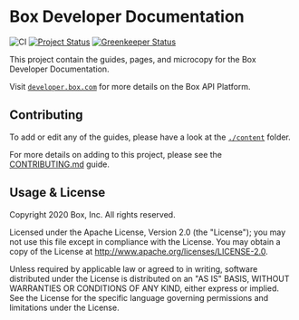 # Box Developer Documentation

![CI][ci_img]
[![Project Status][opensource_img]][opensource]
[![Greenkeeper Status][greenkeeper_img]][greenkeeper]

This project contain the guides, pages, and microcopy for the Box Developer Documentation.

Visit [`developer.box.com`][boxdev] for more details on the Box API Platform.

## Contributing

To add or edit any of the guides, please have a look at the [`./content`](./content) folder.

For more details on adding to this project, please see the
[CONTRIBUTING.md][contrib] guide.

## Usage & License

Copyright 2020 Box, Inc. All rights reserved.

Licensed under the Apache License, Version 2.0 (the "License"); you may not use
this file except in compliance with the License. You may obtain a copy of the
License at http://www.apache.org/licenses/LICENSE-2.0.

Unless required by applicable law or agreed to in writing, software distributed
under the License is distributed on an "AS IS" BASIS, WITHOUT WARRANTIES OR
CONDITIONS OF ANY KIND, either express or implied. See the License for the
specific language governing permissions and limitations under the License.

[license]: LICENSE
[contrib]: CONTRIBUTING.md
[boxdev]: https://developer.box.com
[greenkeeper]: https://greenkeeper.io/
[opensource]: http://opensource.box.com/badges

[ci_img]: https://github.com/box/developer.box.com/workflows/CI/badge.svg
[opensource_img]: https://opensource.box.com/badges/active.svg
[greenkeeper_img]: https://badges.greenkeeper.io/box/developer.box.com.svg

